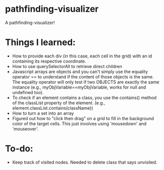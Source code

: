# pathfinding-visualizer
A pathfinding-visualizer! 

# Things I learned:
- How to provide each div (in this case, each cell in the grid) with an id containing its respective coordinate.
- How to use querySelectorAll to retrieve direct children
- Javascript arrays are objects and you can't simply use the equality operator == to understand if the content of those objects is the same. The equality operator will only test if two OBJECTS are exactly the same instance (e.g., myObjVariable==myObjVariable, works for null and undefined too).
- To check if an element contains a class, you use the contains() method of the classList property of the element. (e.g., element.classList.contains(className))
- How to turn a set into an array
- Figured out how to "click then drag" on a grid to fill in the background color of the target cells. This just involves using 'mousedown' and 'mouseover'.


# To-do:
- Keep track of visited nodes. Needed to delete class that says unvisited. 